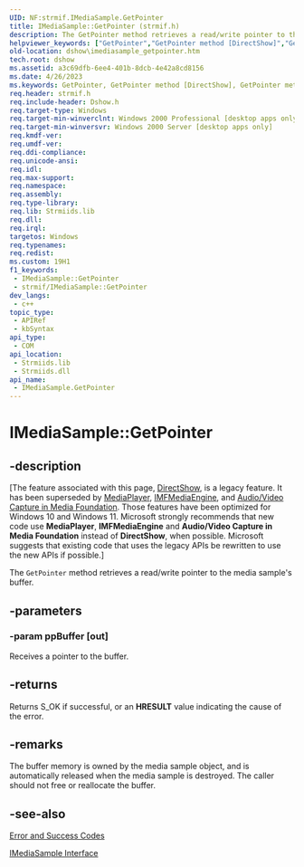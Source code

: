 ```yaml
---
UID: NF:strmif.IMediaSample.GetPointer
title: IMediaSample::GetPointer (strmif.h)
description: The GetPointer method retrieves a read/write pointer to the media sample's buffer.
helpviewer_keywords: ["GetPointer","GetPointer method [DirectShow]","GetPointer method [DirectShow]","IMediaSample interface","IMediaSample interface [DirectShow]","GetPointer method","IMediaSample.GetPointer","IMediaSample::GetPointer","IMediaSampleGetPointer","dshow.imediasample_getpointer","strmif/IMediaSample::GetPointer"]
old-location: dshow\imediasample_getpointer.htm
tech.root: dshow
ms.assetid: a3c69dfb-6ee4-401b-8dcb-4e42a8cd8156
ms.date: 4/26/2023
ms.keywords: GetPointer, GetPointer method [DirectShow], GetPointer method [DirectShow],IMediaSample interface, IMediaSample interface [DirectShow],GetPointer method, IMediaSample.GetPointer, IMediaSample::GetPointer, IMediaSampleGetPointer, dshow.imediasample_getpointer, strmif/IMediaSample::GetPointer
req.header: strmif.h
req.include-header: Dshow.h
req.target-type: Windows
req.target-min-winverclnt: Windows 2000 Professional [desktop apps only]
req.target-min-winversvr: Windows 2000 Server [desktop apps only]
req.kmdf-ver: 
req.umdf-ver: 
req.ddi-compliance: 
req.unicode-ansi: 
req.idl: 
req.max-support: 
req.namespace: 
req.assembly: 
req.type-library: 
req.lib: Strmiids.lib
req.dll: 
req.irql: 
targetos: Windows
req.typenames: 
req.redist: 
ms.custom: 19H1
f1_keywords:
 - IMediaSample::GetPointer
 - strmif/IMediaSample::GetPointer
dev_langs:
 - c++
topic_type:
 - APIRef
 - kbSyntax
api_type:
 - COM
api_location:
 - Strmiids.lib
 - Strmiids.dll
api_name:
 - IMediaSample.GetPointer
---
```


# IMediaSample::GetPointer


## -description

\[The feature associated with this page, [DirectShow](/windows/win32/directshow/directshow), is a legacy feature. It has been superseded by [MediaPlayer](/uwp/api/Windows.Media.Playback.MediaPlayer), [IMFMediaEngine](/windows/win32/api/mfmediaengine/nn-mfmediaengine-imfmediaengine), and [Audio/Video Capture in Media Foundation](windows/win32/medfound/audio-video-capture-in-media-foundation). Those features have been optimized for Windows 10 and Windows 11. Microsoft strongly recommends that new code use **MediaPlayer**, **IMFMediaEngine** and **Audio/Video Capture in Media Foundation** instead of **DirectShow**, when possible. Microsoft suggests that existing code that uses the legacy APIs be rewritten to use the new APIs if possible.\]

The <code>GetPointer</code> method retrieves a read/write pointer to the media sample's buffer.

## -parameters

### -param ppBuffer [out]

Receives a pointer to the buffer.

## -returns

Returns S_OK if successful, or an <b>HRESULT</b> value indicating the cause of the error.

## -remarks

The buffer memory is owned by the media sample object, and is automatically released when the media sample is destroyed. The caller should not free or reallocate the buffer.

## -see-also

<a href="/windows/desktop/DirectShow/error-and-success-codes">Error and Success Codes</a>



<a href="/windows/desktop/api/strmif/nn-strmif-imediasample">IMediaSample Interface</a>